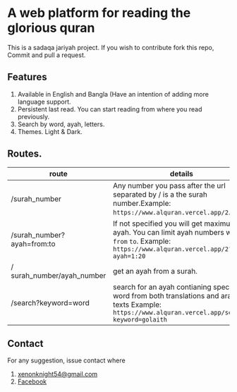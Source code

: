 # A web platform for reading the glorious quran
This is a sadaqa jariyah project. If you wish to contribute fork this repo,
Commit and pull a request.
## Features
1. Available in English and Bangla (Have an intention of adding more language support.
2. Persistent last read. You can start reading from where you read previously.
3. Search by word, ayah, letters.
4. Themes. Light & Dark.
## Routes.
| route | details |
|-------|---------|
| /surah_number | Any number you pass after the url separated by / is a the surah number.Example: `https://www.alquran.vercel.app/2`.|
| /surah_number?ayah=from:to | If not specified you will get maximum 10 ayah. You can limit ayah numbers with `from` `to`. Example: `https://www.alquran.vercel.app/2?ayah=1:20` |
| / surah_number/ayah_number | get an ayah from a surah. |
| /search?keyword=word | search for an ayah contianing specific word from both translations and arabic texts Example: `https://www.alquran.vercel.app/search?keyword=golaith` |

## Contact
For any suggestion, issue contact where
1. [xenonknight54@gmail.com](mailto:xenonknight54@gmail.com)
2. [Facebook](https://www.facebook.com/profile.php?id=100015443855406)